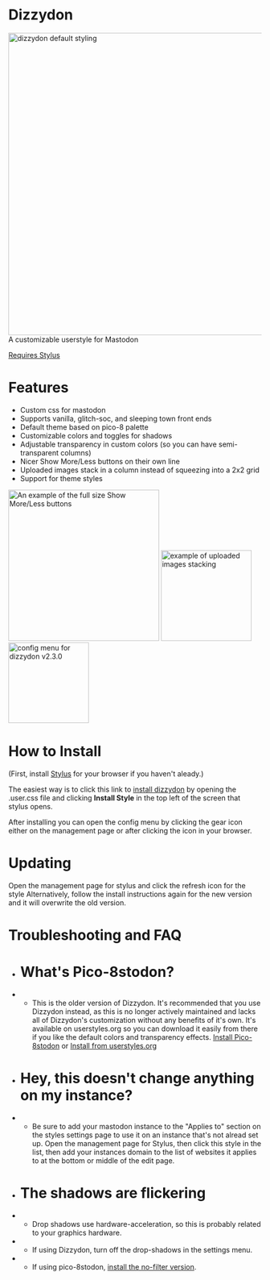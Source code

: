 # Dizzydon
<img src="https://raw.githubusercontent.com/dizzy-labs/dizzydon/master/screenshots/dizzydon-default.png" width="600px" alt="dizzydon default styling">
A customizable userstyle for Mastodon

[Requires Stylus](https://add0n.com/stylus.html)

# Features
* Custom css for mastodon
* Supports vanilla, glitch-soc, and sleeping town front ends
* Default theme based on pico-8 palette
* Customizable colors and toggles for shadows
* Adjustable transparency in custom colors (so you can have semi-transparent columns)
* Nicer Show More/Less buttons on their own line
* Uploaded images stack in a column instead of squeezing into a 2x2 grid
* Support for theme styles

<img src="https://raw.githubusercontent.com/dizzy-labs/dizzydon/master/screenshots/dizzydon-better-spoilers.png" width="300px" alt="An example of the full size Show More/Less buttons"> <img src="https://raw.githubusercontent.com/dizzy-labs/dizzydon/master/screenshots/dizzydon-upload-images.png" width="180px" alt="example of uploaded images stacking"> <img src="https://raw.githubusercontent.com/dizzy-labs/dizzydon/master/screenshots/dizzydon-configuration.png" width="160px" alt="config menu for dizzydon v2.3.0">

# How to Install
(First, install [Stylus](https://add0n.com/stylus.html) for your browser if you haven't aleady.)

The easiest way is to click this link to [install dizzydon](https://raw.githubusercontent.com/dizzy-labs/dizzydon/master/dizzydon_source.user.css) by opening the .user.css file and clicking <b>Install Style</b> in the top left of the screen that stylus opens.

After installing you can open the config menu by clicking the gear icon either on the management page or after clicking the icon in your browser.

# Updating
Open the management page for stylus and click the refresh icon for the style
Alternatively, follow the install instructions again for the new version and it will overwrite the old version.

# Troubleshooting and FAQ
* # What's Pico-8stodon?
* * This is the older version of Dizzydon. It's recommended that you use Dizzydon instead, as this is no longer actively maintained and lacks all of Dizzydon's customization without any benefits of it's own. It's available on userstyles.org so you can download it easily from there if you like the default colors and transparency effects.
[Install Pico-8stodon](https://raw.githubusercontent.com/dizzy-labs/dizzydon/master/pico-8stodon.user.css) or [Install from userstyles.org](https://userstyles.org/styles/163455/pico-8stodon) 
* # Hey, this doesn't change anything on my instance?
* * Be sure to add your mastodon instance to the "Applies to" section on the styles settings page to use it on an instance that's not alread set up. Open the management page for Stylus, then click this style in the list, then add your instances domain to the list of websites it applies to at the bottom or middle of the edit page.

* # The shadows are flickering
* * Drop shadows use hardware-acceleration, so this is probably related to your graphics hardware.
* * If using Dizzydon, turn off the drop-shadows in the settings menu.
* * If using pico-8stodon, [install the no-filter version](https://raw.githubusercontent.com/dizzy-labs/dizzydon/master/pico-8stodon_no-filter.user.css).
